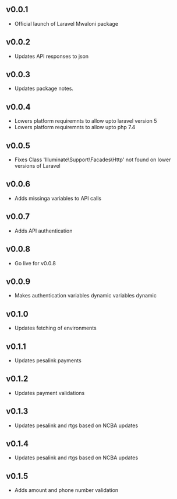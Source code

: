 ## v0.0.1

- Official launch of Laravel Mwaloni package

## v0.0.2

- Updates API responses to json

## v0.0.3

- Updates package notes.

## v0.0.4

- Lowers platform requiremnts to allow upto laravel version 5
- Lowers platform requiremnts to allow upto php 7.4

## v0.0.5

- Fixes Class 'Illuminate\Support\Facades\Http' not found on lower versions of Laravel

## v0.0.6

- Adds missinga variables to API calls

## v0.0.7

- Adds API authentication

## v0.0.8

- Go live for v0.0.8

## v0.0.9

- Makes authentication variables dynamic variables dynamic

## v0.1.0

- Updates fetching of environments

## v0.1.1

- Updates pesalink payments

## v0.1.2

- Updates payment validations

## v0.1.3

- Updates pesalink and rtgs based on NCBA updates

## v0.1.4

- Updates pesalink and rtgs based on NCBA updates

## v0.1.5

-  Adds amount and phone number validation
